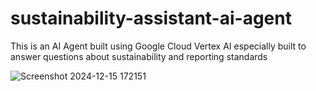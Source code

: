 # sustainability-assistant-ai-agent
This is an AI Agent built using Google Cloud Vertex AI especially built to answer questions about sustainability and reporting standards

![Screenshot 2024-12-15 172151](https://github.com/user-attachments/assets/58bdd42e-5eb5-40a1-857d-78cb06ba72fa)
